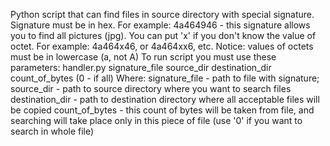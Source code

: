 Python script that can find files in source directory with special signature.
Signature must be in hex. For example: 4a464946 - this signature allows you to find all pictures (jpg).
You can put 'x' if you don't know the value of octet. For example: 4a464x46, or 4a464xx6, etc.
Notice: values of octets must be in lowercase (a, not A)
To run script you must use these parameters: handler.py  signature_file source_dir destination_dir count_of_bytes (0 - if all)
Where:
signature_file - path to file with signature;
source_dir - path to source directory where you want to search files
destination_dir - path to destination directory where all acceptable files will be copied
count_of_bytes - this count of bytes will be taken from file, and searching will take place only in this piece of file (use '0' if you want to search in whole file)
